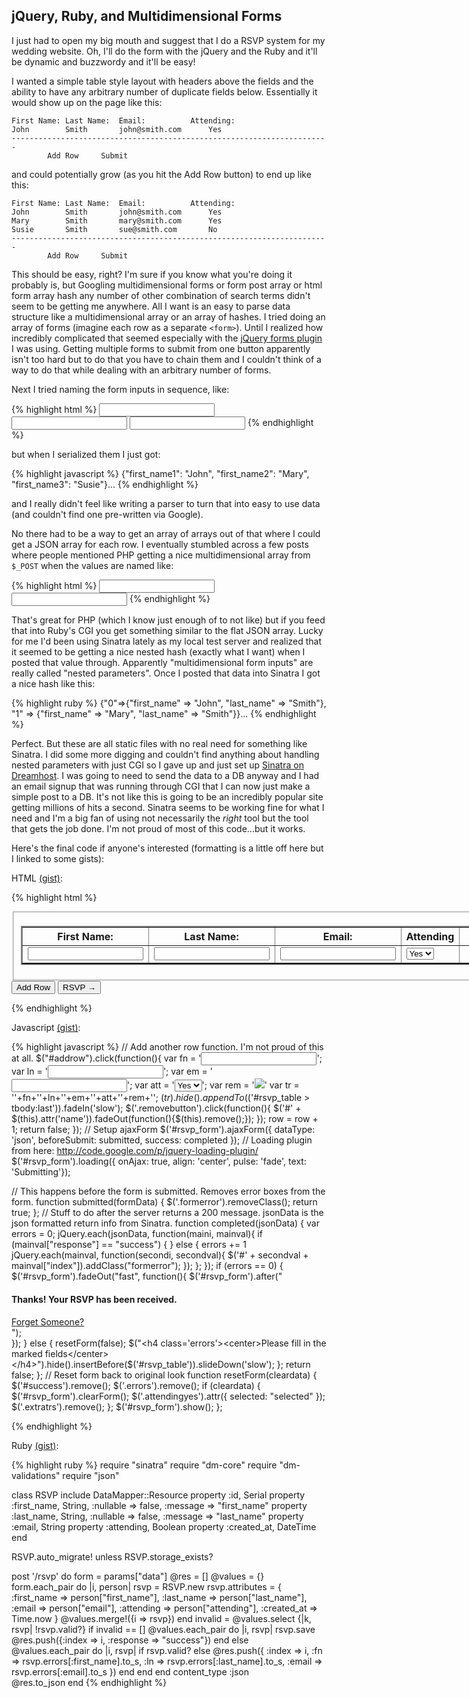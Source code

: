 jQuery, Ruby, and Multidimensional Forms
---------------------------------------------------------------

I just had to open my big mouth and suggest that I do a RSVP system for my wedding website.  Oh, I'll do the form with the jQuery and the Ruby and it'll be dynamic and buzzwordy and it'll be easy!

I wanted a simple table style layout with headers above the fields and the ability to have any arbitrary number of duplicate fields below.  Essentially it would show up on the page like this:
	
	First Name:	Last Name:	Email:			Attending:
	John		Smith		john@smith.com		Yes
	-----------------------------------------------------------------------
			Add Row		Submit
						
and could potentially grow (as you hit the Add Row button) to end up like this:

	First Name:	Last Name:	Email:			Attending:
	John		Smith		john@smith.com		Yes
	Mary		Smith		mary@smith.com		Yes
	Susie		Smith		sue@smith.com		No
	-----------------------------------------------------------------------
			Add Row		Submit

This should be easy, right?  I'm sure if you know what you're doing it probably is, but Googling multidimensional forms or form post array or html form array hash any number of other combination of search terms didn't seem to be getting me anywhere.  All I want is an easy to parse data structure like a multidimensional array or an array of hashes.  I tried doing an array of forms (imagine each row as a separate `<form>`).  Until I realized how incredibly complicated that seemed especially with the [jQuery forms plugin](http://jquery.malsup.com/form/) I was using.  Getting multiple forms to submit from one button apparently isn't too hard but to do that you have to chain them and I couldn't think of a way to do that while dealing with an arbitrary number of forms.  
	
Next I tried naming the form inputs in sequence, like:

{% highlight html %}
<input name="first_name0">
<input name="first_name1">
<input name="first_name2">
{% endhighlight %}

but when I serialized them I just got:

{% highlight javascript %}
{"first_name1": "John", "first_name2": "Mary", "first_name3": "Susie"}...
{% endhighlight %}

and I really didn't feel like writing a parser to turn that into easy to use data (and couldn't find one pre-written via Google).
	
No there had to be a way to get an array of arrays out of that where I could get a JSON array for each row.  I eventually stumbled across a few posts where people mentioned PHP getting a nice multidimensional array from `$_POST` when the values are named like:

{% highlight html %}
<input name="data[0][first_name]">
<input name="data[1][first_name]">
{% endhighlight %}
	
That's great for PHP (which I know just enough of to not like) but if you feed that into Ruby's CGI you get something similar to the flat JSON array.  Lucky for me I'd been using Sinatra lately as my local test server and realized that it seemed to be getting a nice nested hash (exactly what I want) when I posted that value through.  Apparently "multidimensional form inputs" are really called "nested parameters".  Once I posted that data into Sinatra I got a nice hash like this:

{% highlight ruby %}
{"0"=>{"first_name" => "John", "last_name" => "Smith"}, "1" => {"first_name" => "Mary", "last_name" => "Smith"}}...
{% endhighlight %}

Perfect.  But these are all static files with no real need for something like Sinatra.  I did some more digging and couldn't find anything about handling nested parameters with just CGI so I gave up and just set up [Sinatra on Dreamhost](http://railstips.org/2008/12/15/deploying-sinatra-on-dreamhost-with-passenger).  I was going to need to send the data to a DB anyway and I had an email signup that was running through CGI that I can now just make a simple post to a DB.  It's not like this is going to be an incredibly popular site getting millions of hits a second.  Sinatra seems to be working fine for what I need and I'm a big fan of using not necessarily the _right_ tool but the tool that gets the job done.  I'm not proud of most of this code...but it works.

Here's the final code if anyone's interested (formatting is a little off here but I linked to some gists):

HTML [(gist)](http://gist.github.com/222548):

{% highlight html %}
<form action="/rsvp" method="post" accept-charset="utf-8" id="rsvp_form" class="rsvps">
<fieldset id="rsvp_fields">
	<table border="2" cellspacing="5" cellpadding="5" id="rsvp_table">
		<tr>
			<th>First Name:</th>
			<th>Last Name:</th>
			<th>Email:</th>
			<th>Attending</th>
			<th></th>
		</tr>
		<tr id="row0">
			<td><input type="text" name="data[0][first_name]" value="" id="first_name0" /></td>
			<td><input type="text" name="data[0][last_name]" value="" id="last_name0" /></td>
			<td><input type="text" name="data[0][email]" value="" id="email0" /></td>
			<td>
				<select name="data[0][attending]" id="attending1">
					<option value="1" class="attendingyes">Yes</option>
					<option value="0" class="attendingno">No</option>
				</select>
			</td>
			<td id="removetd"></td>
		</tr>
	</table>
</fieldset>
<div id="formbuttons">
	<input type="button" name="Add Row" value="Add Row" id="addrow" class="buttons" />
	<input type="submit" value="RSVP &rarr;" id="rsvpadd" class="buttons"/>
</div>
</form>
{% endhighlight %}

Javascript [(gist)](http://gist.github.com/222546):

{% highlight javascript %}
// Add another row function.  I'm not proud of this at all.
$("#addrow").click(function(){
	var fn = '<input type="text" name="data['+row+'][first_name]" value="" id="first_name'+row+'"/>';
	var ln = '<input type="text" name="data['+row+'][last_name]" value="" id="last_name'+row+'"/>';
	var em = '<input type="text" name="data['+row+'][email]" value="" id="email'+row+'"/>';
	var att = '<select name="data['+row+'][attending]" value="" id="attending'+row+'"><option class="attendingyes" value="1">Yes</option><option class="attendingno" value="0">No</option></select>';
	var rem = '<a class="removebutton" name="row'+row+'" href="#"><img src="/images/remove.png"/></a>'
	var tr = '<tr class="extratrs" id="row'+row+'"><td>'+fn+'</td><td>'+ln+'</td><td>'+em+'</td><td>'+att+'</td><td id="removetd">'+rem+'</td></tr>';
	$(tr).hide().appendTo($('#rsvp_table > tbody:last')).fadeIn('slow');
	$('.removebutton').click(function(){
		$('#' + $(this).attr('name')).fadeOut(function(){$(this).remove();});
	});
row = row + 1;
return false;
});
// Setup ajaxForm
$('#rsvp_form').ajaxForm({
	dataType: 'json',
	beforeSubmit: submitted,
	success: completed
});
// Loading plugin from here: http://code.google.com/p/jquery-loading-plugin/
$('#rsvp_form').loading({ onAjax: true, align: 'center', pulse: 'fade', text: 'Submitting'});

// This happens before the form is submitted.  Removes error boxes from the form.
function submitted(formData) {
	$('.formerror').removeClass();
	return true;
};
// Stuff to do after the server returns a 200 message.  jsonData is the json formatted return info from Sinatra.
function completed(jsonData) {
	var errors = 0;
	jQuery.each(jsonData, function(maini, mainval){
		if (mainval["response"] == "success") {
		} else {
			errors += 1
			jQuery.each(mainval, function(secondi, secondval){
				$('#' + secondval + mainval["index"]).addClass("formerror");
			});
		};
	});
	if (errors == 0) {
		$('#rsvp_form').fadeOut("fast", function(){
			$('#rsvp_form').after("<div id='success'><h4>Thanks! Your RSVP has been received.</h4><a href='#' onClick='resetForm(true);'>Forget Someone?</a></div>");	
		});
	} else {
		resetForm(false);
		$("<h4 class='errors'><center>Please fill in the marked fields</center></h4>").hide().insertBefore($('#rsvp_table')).slideDown('slow');
	};
	return false;
};
// Reset form back to original look
function resetForm(cleardata) {
	$('#success').remove();
	$('.errors').remove();
	if (cleardata) {
		$('#rsvp_form').clearForm();
		$('.attendingyes').attr({
			selected: "selected"
		});
		$('.extratrs').remove();
	};
	$('#rsvp_form').show();
};

{% endhighlight %}

Ruby [(gist)](http://gist.github.com/222563):

{% highlight ruby %}
require "sinatra"
require "dm-core"
require "dm-validations"
require "json"

class RSVP
  include DataMapper::Resource
  property :id, Serial
  property :first_name, String, :nullable => false, :message => "first_name"
  property :last_name, String, :nullable => false, :message => "last_name"
  property :email, String
  property :attending, Boolean
  property :created_at, DateTime
end

RSVP.auto_migrate! unless RSVP.storage_exists?

post '/rsvp' do
  form = params["data"]
  @res = []
  @values = {}
  form.each_pair do |i, person|
    rsvp = RSVP.new
    rsvp.attributes = {
      :first_name => person["first_name"],
      :last_name => person["last_name"],
      :email => person["email"],
      :attending => person["attending"],
      :created_at => Time.now
    }
    @values.merge!({i => rsvp})
  end
  invalid = @values.select {|k, rsvp| !rsvp.valid?}
  if invalid == []
    @values.each_pair do |i, rsvp|
      rsvp.save
      @res.push({:index => i, :response => "success"})
    end
  else
    @values.each_pair do |i, rsvp|
      if rsvp.valid? 
      else
        @res.push({
          :index => i,
          :fn => rsvp.errors[:first_name].to_s,
          :ln => rsvp.errors[:last_name].to_s,
          :email => rsvp.errors[:email].to_s
        })
      end
    end
  end
  content_type :json    
  @res.to_json
end
{% endhighlight %}